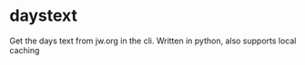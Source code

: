 # daystext
Get the days text from jw.org in the cli. Written in python, also supports local caching
